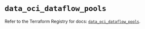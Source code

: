 # `data_oci_dataflow_pools`

Refer to the Terraform Registry for docs: [`data_oci_dataflow_pools`](https://registry.terraform.io/providers/oracle/oci/7.19.0/docs/data-sources/dataflow_pools).
